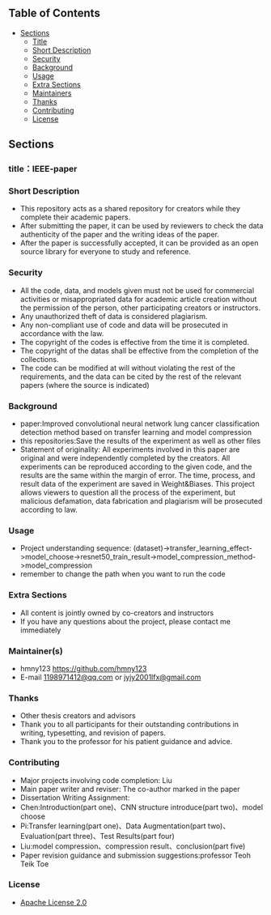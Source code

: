 ## Table of Contents
- [Sections](#sections)
  - [Title](#title)
  - [Short Description](#short-description)
  - [Security](#security)
  - [Background](#background)
  - [Usage](#usage)
  - [Extra Sections](#extra-sections)
  - [Maintainers](#maintainers)
  - [Thanks](#thanks)
  - [Contributing](#contributing)
  - [License](#license)

## Sections

### title：IEEE-paper

### Short Description
- This repository acts as a shared repository for creators while they complete their academic papers. 
- After submitting the paper, it can be used by reviewers to check the data authenticity of the paper and the writing ideas of the paper. 
- After the paper is successfully accepted, it can be provided as an open source library for everyone to study and reference.

### Security
- All the code, data, and models given must not be used for commercial activities or misappropriated data for academic article creation without the permission of the person, other participating creators or instructors.
- Any unauthorized theft of data is considered plagiarism.
- Any non-compliant use of code and data will be prosecuted in accordance with the law.
- The copyright of the codes is effective from the time it is completed. 
- The copyright of the datas shall be effective from the completion of the collections.
- The code can be modified at will without violating the rest of the requirements, and the data can be cited by the rest of the relevant papers (where the source is indicated)

### Background
- paper:Improved convolutional neural network lung cancer classification detection method based on transfer learning and model compression 
- this repositories:Save the results of the experiment as well as other files
- Statement of originality: All experiments involved in this paper are original and were independently completed by the creators. All experiments can be reproduced according to the given code, and the results are the same within the margin of error. The time, process, and result data of the experiment are saved in Weight&Biases. This project allows viewers to question all the process of the experiment, but malicious defamation, data fabrication and plagiarism will be prosecuted according to law.

### Usage
- Project understanding sequence: (dataset)->transfer_learning_effect->model_choose->resnet50_train_result->model_compression_method->model_compression
- remember to change the path when you want to run the code

### Extra Sections
- All content is jointly owned by co-creators and instructors
- If you have any questions about the project, please contact me immediately

### Maintainer(s)
- hmny123 https://github.com/hmny123
- E-mail 1198971412@qq.com or jyjy2001lfx@gmail.com

### Thanks
- Other thesis creators and advisors
- Thank you to all participants for their outstanding contributions in writing, typesetting, and revision of papers. 
- Thank you to the professor for his patient guidance and advice.

### Contributing
- Major projects involving code completion: Liu
- Main paper writer and reviser: The co-author marked in the paper
- Dissertation Writing Assignment:
- Chen:Introduction(part one)、CNN structure introduce(part two)、model choose
- Pi:Transfer learning(part one)、Data Augmentation(part two)、Evaluation(part three)、Test Results(part four)
- Liu:model compression、compression result、conclusion(part five)
- Paper revision guidance and submission suggestions:professor Teoh Teik Toe

### License
- [Apache License 2.0](https://github.com/hmny123/IEEE-paper/blob/main/LICENSE)
